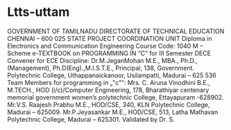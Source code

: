 # Ltts-uttam


GOVERNMENT OF TAMILNADU DIRECTORATE OF TECHNICAL EDUCATION CHENNAI – 
600 025 STATE PROJECT COORDINATION UNIT 
Diploma in Electronics and Communication Engineering 
Course Code: 1040 M – Scheme e-TEXTBOOK on PROGRAMMING IN “C” for III Semester DECE Convener for ECE Discipline:
Dr.M.JeganMohan M.E., MBA., Ph.D.,(Management), Ph.D(Eng).,M.I.S.T.E., Principal, 138, Government. Polytechnic College, Uthappanaickanoor, Usilampatti, Madurai – 625 536 Team Members for programming in „‟c‟‟:
Mrs. C. Aruna Vinodhini B.E., M.TECH., HOD (i/c)/Computer Engineering, 178, Bharathiyar centenary memorial government women’s polytechnic College, Ettayapuram -628902. 
Mr.V.S. Raajesh Prabhu M.E., HOD/CSE, 340, KLN Polytechnic College, Madurai – 625009. Mr.P.Jeyasankar M.E., HOD/CSE, 513, Latha Mathavan Polytechnic College, Madurai – 625301. Validated by Dr. S.
